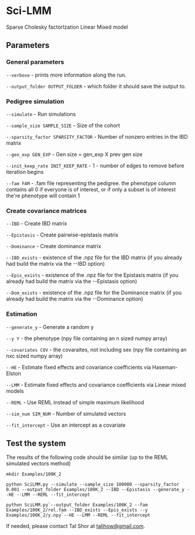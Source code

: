 # Sci-LMM
Sparse Cholesky factorIzation Linear Mixed model


## Parameters

### General parameters
`--verbose` - prints more information along the run.

`--output_folder OUTPUT_FOLDER` - which folder it should save the output to.


### Pedigree simulation
`--simulate` - Run simulations

`--sample_size SAMPLE_SIZE` - Size of the cohort

`--sparsity_factor SPARSITY_FACTOR` - Number of nonzero entries in the IBD matrix

`--gen_exp GEN_EXP`  - Gen size = gen_exp X prev gen size

`--init_keep_rate INIT_KEEP_RATE` - 1 - number of edges to remove before iteration begins

`--fam FAM` - .fam file representing the pedigree. the phenotype column contains all 0 if everyone is of interest, or if only a subset is of interest the're phenotype will contain 1


### Create covariance matrices
`--IBD` - Create IBD matrix

`--Epistasis` - Create pairwise-epistasis matrix

`--Dominance` - Create dominance matrix

`--IBD_exists` - existence of the .npz file for the IBD matrix (if you already had build the matrix via the --IBD option)

`--Epis_exists` - existence of the .npz file for the Epistasis matrix (if you already had build the matrix via the --Epistasis option)

`--Dom_exists` - existence of the .npz file for the Dominance matrix (if you already had build the matrix via the --Dominance option)


### Estimation
`--generate_y` - Generate a random y

`--y Y` - the phenotype (npy file containing an n sized numpy array)

`--covariates COV` - the covaraites, not including sex (npy file containing an nxc sized numpy array)

`--HE` - Estimate fixed effects and covariance coefficients via Haseman-Elston

`--LMM` - Estimate fixed effects and covariance coefficients via Linear mixed models

`--REML` - Use REML instead of simple maximum likelihood

`--sim_num SIM_NUM` - Number of simulated vectors

`--fit_intercept` - Use an intercept as a covariate


## Test the system

The results of the following code should be similar (up to the REML simulated vectors method)

```
mkdir Examples/100K_2

python SciLMM.py --simulate --sample_size 100000 --sparsity_factor 0.001 --output_folder Examples/100K_2 --IBD --Epistasis --generate_y --HE --LMM --REML --fit_intercept

python SciLMM.py`--output_folder Examples/100K_2 --fam Examples/100K_2/rel.fam --IBD_exists --Epis_exists --y Examples/100K_2/y.npy`--HE --LMM --REML --fit_intercept
```


If needed, please contact Tal Shor at talihow@gmail.com.
